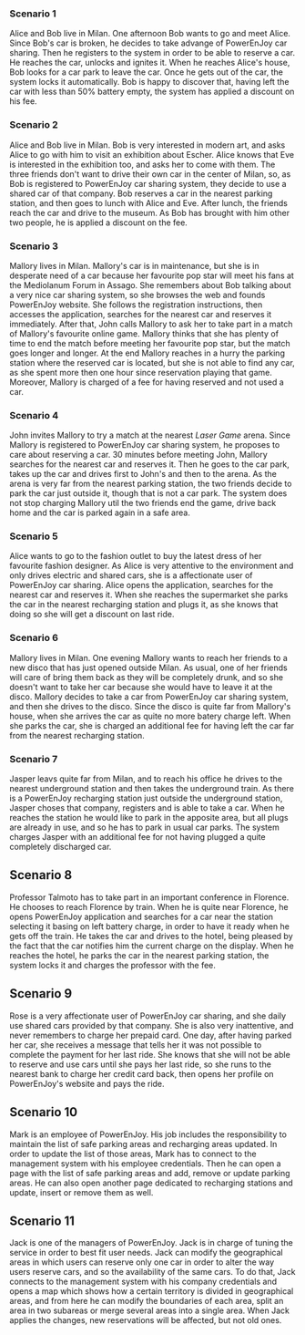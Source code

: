 ### Scenario 1
Alice and Bob live in Milan. One afternoon Bob wants to go and meet Alice. Since Bob's car is broken, he decides to take advange of PowerEnJoy car sharing. Then he registers to the system in order to be able to reserve a car. He reaches the car, unlocks and ignites it. When he reaches Alice's house, Bob looks for a car park to leave the car. Once he gets out of the car, the system locks it automatically. Bob is happy to discover that, having left the car with less than 50% battery empty, the system has applied a discount on his fee.

### Scenario 2
Alice and Bob live in Milan. Bob is very interested in modern art, and asks Alice to go with him to visit an exhibition about Escher. Alice knows that Eve is interested in the exhibition too, and asks her to come with them. The three friends don't want to drive their own car in the center of Milan, so, as Bob is registered to PowerEnJoy car sharing system, they decide to use a shared car of that company. Bob reserves a car in the nearest parking station, and then goes to lunch with Alice and Eve. After lunch, the friends reach the car and drive to the museum. As Bob has brought with him other two people, he is applied a discount on the fee.

### Scenario 3
Mallory lives in Milan. Mallory's car is in maintenance, but she is in desperate need of a car because her favourite pop star will meet his fans at the Mediolanum Forum in Assago. She remembers about Bob talking about a very nice car sharing system, so she browses the web and founds PowerEnJoy website. She follows the registration instructions, then accesses the application, searches for the nearest car and reserves it immediately. After that, John calls Mallory to ask her to take part in a match of Mallory's favourite online game. Mallory thinks that she has plenty of time to end the match before meeting her favourite pop star, but the match goes longer and longer. At the end Mallory reaches in a hurry the parking station where the reserved car is located, but she is not able to find any car, as she spent more then one hour since reservation playing that game. Moreover, Mallory is charged of a fee for having reserved and not used a car.

### Scenario 4
John invites Mallory to try a match at the nearest _Laser Game_ arena. Since Mallory is registered to PowerEnJoy car sharing system, he proposes to care about reserving a car. 30 minutes before meeting John, Mallory searches for the nearest car and reserves it. Then he goes to the car park, takes up the car and drives first to John's and then to the arena. As the arena is very far from the nearest parking station, the two friends decide to park the car just outside it, though that is not a car park. The system does not stop charging Mallory util the two friends end the game, drive back home and the car is parked again in a safe area.

### Scenario 5
Alice wants to go to the fashion outlet to buy the latest dress of her favourite fashion designer. As Alice is very attentive to the environment and only drives electric and shared cars, she is a affectionate user of PowerEnJoy car sharing. Alice opens the application, searches for the nearest car and reserves it. When she reaches the supermarket she parks the car in the nearest recharging station and plugs it, as she knows that doing so she will get a discount on last ride.


### Scenario 6
Mallory lives in Milan. One evening Mallory wants to reach her friends to a new disco that has just opened outside Milan. As usual, one of her friends will care of bring them back as they will be completely drunk, and so she doesn't want to take her car because she would have to leave it at the disco. Mallory decides to take a car from PowerEnJoy car sharing system, and then she drives to the disco. Since the disco is quite far from Mallory's house, when she arrives the car as quite no more batery charge left. When she parks the car, she is charged an additional fee for having left the car far from the nearest recharging station.


### Scenario 7
Jasper leavs quite far from Milan, and to reach his office he drives to the nearest underground station and then takes the underground train. As there is a PowerEnJoy recharging station just outside the underground station, Jasper choses that company, registers and is able to take a car. When he reaches the station he would like to park in the apposite area, but all plugs are already in use, and so he has to park in usual car parks. The system charges Jasper with an additional fee for not having plugged a quite completely discharged car. 


## Scenario 8
Professor Talmoto has to take part in an important conference in Florence. He chooses to reach Florence by train. When he is quite near Florence, he opens PowerEnJoy application and searches for a car near the station selecting it basing on left battery charge, in order to have it ready when he gets off the train. He takes the car and drives to the hotel, being pleased by the fact that the car notifies him the current charge on the display. When he reaches the hotel, he parks the car in the nearest parking station, the system locks it and charges the professor with the fee.

## Scenario 9
Rose is a very affectionate user of PowerEnJoy car sharing, and she daily use shared cars provided by that company. She is also very inattentive, and never remembers to charge her prepaid card. One day, after having parked her car, she receives a message that tells her it was not possible to complete the payment for her last ride. She knows that she will not be able to reserve and use cars until she pays her last ride, so she runs to the nearest bank to charge her credit card back, then opens her profile on PowerEnJoy's website and pays the ride.

## Scenario 10
Mark is an employee of PowerEnJoy. His job includes the responsibility to maintain the list of safe parking areas and recharging areas updated. In order to update the list of those areas, Mark has to connect to the management system with his employee credentials. Then he can open a page with the list of safe parking areas and add, remove or update parking areas. He can also open another page dedicated to recharging stations and update, insert or remove them as well.

## Scenario 11
Jack is one of the managers of PowerEnJoy. Jack is in charge of tuning the service in order to best fit user needs. Jack can modify the geographical areas in which users can reserve only one car in order to alter the way users reserve cars, and so the availability of the same cars. To do that, Jack connects to the management system with his company credentials and opens a map which shows how a certain territory is divided in geographical areas, and from here he can modify the boundaries of each area, split an area in two subareas or merge several areas into a single area. When Jack applies the changes, new reservations will be affected, but not old ones.